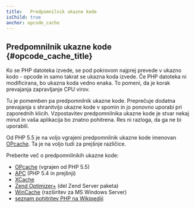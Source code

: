 ```yaml
---
title:   Predpomnilnik ukazne kode
isChild: true
anchor: opcode_cache
---
```


## Predpomnilnik ukazne kode {#opcode_cache_title}

Ko se PHP datoteka izvede, se pod pokrovom najprej prevede v ukazno kodo - opcode in samo takrat se ukazna koda izvede.
Če PHP datoteka ni modificirana, bo ukazna koda vedno enaka. To pomeni, da je korak prevajanja zapravljanje CPU virov.

Tu je pomemben pa predpomnilnik ukazne kode. Preprečuje dodatna prevajanja s shranitvijo ukazne kode v spomin in jo ponovno uporabi pri zaporednih klicih.
Vzpostavitev predpomnilnika ukazne kode je stvar nekaj minut in vaša aplikacija bo znatno pohitrena. Res ni razloga, da ga ne bi uporabili.

Od PHP 5.5 je na voljo vgrajeni predpomnilnik ukazne kode imenovan [OPcache][opcache-book]. Ta je na voljo tudi
za prejšnje različice.

Preberite več o predpomnilnikih ukazne kode:

* [OPcache][opcache-book] (vgrajen od PHP 5.5)
* [APC](http://php.net/book.apc) (PHP 5.4 in prejšnji)
* [XCache](http://xcache.lighttpd.net/)
* [Zend Optimizer+](http://www.zend.com/products/server/) (del Zend Server paketa)
* [WinCache](http://www.iis.net/download/wincacheforphp) (razširitev za MS Windows Server)
* [seznam pohitritev PHP na Wikipediji](http://en.wikipedia.org/wiki/List_of_PHP_accelerators)

[opcache-book]: http://php.net/book.opcache
